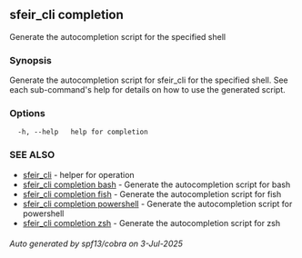 ## sfeir_cli completion

Generate the autocompletion script for the specified shell

### Synopsis

Generate the autocompletion script for sfeir_cli for the specified shell.
See each sub-command's help for details on how to use the generated script.


### Options

```
  -h, --help   help for completion
```

### SEE ALSO

* [sfeir_cli](sfeir_cli.md)	 - helper for operation
* [sfeir_cli completion bash](sfeir_cli_completion_bash.md)	 - Generate the autocompletion script for bash
* [sfeir_cli completion fish](sfeir_cli_completion_fish.md)	 - Generate the autocompletion script for fish
* [sfeir_cli completion powershell](sfeir_cli_completion_powershell.md)	 - Generate the autocompletion script for powershell
* [sfeir_cli completion zsh](sfeir_cli_completion_zsh.md)	 - Generate the autocompletion script for zsh

###### Auto generated by spf13/cobra on 3-Jul-2025
